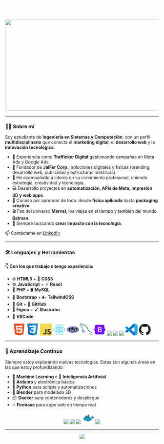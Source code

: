 <div align="center">
  <h1 style="color:white">👋 ¡Hola! Soy Jaime Fernando</h1>
  <img src="https://media1.giphy.com/media/v1.Y2lkPTc5MGI3NjExeWNkeG43anY4YThyd2NkNzVnYmh0dWJvOHA4bWE1aG5rcmwzeWhhMiZlcD12MV9pbnRlcm5hbF9naWZfYnlfaWQmY3Q9Zw/JyxdzuAaxZnPH7TyRd/giphy.webp" width="600" height="300"/>
</div>

---

### 🧑‍💻 Sobre mí

Soy estudiante de **Ingeniería en Sistemas y Computación**, con un perfil **multidisciplinario** que conecta el **marketing digital**, el **desarrollo web** y la **innovación tecnológica**.  

- 💼 Experiencia como **Trafficker Digital** gestionando campañas en Meta Ads y Google Ads.  
- 🚀 Fundador de **JaiFer Corp.**, soluciones digitales y físicas (branding, desarrollo web, publicidad y estructuras metálicas).  
- 🤝 He acompañado a líderes en su crecimiento profesional, uniendo estrategia, creatividad y tecnología.  
- 💻 Desarrollo proyectos en **automatización, APIs de Meta, impresión 3D y web apps**.  
- 🌱 Curioso por aprender de todo: desde **física aplicada** hasta **packaging creativo**.  
- 🎬 Fan del universo **Marvel**, los viajes en el tiempo y también del mundo **Batman**.  
- 🔭 Siempre buscando **crear impacto con la tecnología**.  

📫 Contáctame en [LinkedIn](https://www.linkedin.com/in/jberrios08)  

---

### 🛠️ Lenguajes y Herramientas

#### 👇 Con los que trabajo o tengo experiencia:

- 🌐 **HTML5** + 🎨 **CSS3**
- ⚙️ **JavaScript** + ⚛️ **React**
- 🐘 **PHP** + 🛢️ **MySQL**
- 🎯 **Bootstrap** + 🌬️ **TailwindCSS**
- 🔧 **Git** + 🐙 **GitHub**
- 🎨 **Figma** + 🖌️ **Illustrator**
- 🧩 **VSCode**

<div align="center">
  <img src="https://raw.githubusercontent.com/devicons/devicon/master/icons/html5/html5-original.svg" width="40"/>
  <img src="https://raw.githubusercontent.com/devicons/devicon/master/icons/css3/css3-original.svg" width="40"/>
  <img src="https://raw.githubusercontent.com/devicons/devicon/master/icons/javascript/javascript-original.svg" width="40"/>
  <img src="https://raw.githubusercontent.com/devicons/devicon/master/icons/react/react-original.svg" width="40"/>
  <img src="https://raw.githubusercontent.com/devicons/devicon/master/icons/php/php-original.svg" width="40"/>
  <img src="https://raw.githubusercontent.com/devicons/devicon/master/icons/mysql/mysql-original.svg" width="40"/>
  <img src="https://raw.githubusercontent.com/devicons/devicon/master/icons/bootstrap/bootstrap-original.svg" width="40"/>
  <img src="https://www.vectorlogo.zone/logos/tailwindcss/tailwindcss-icon.svg" width="40"/>
  <img src="https://www.vectorlogo.zone/logos/figma/figma-icon.svg" width="40"/>
  <img src="https://www.vectorlogo.zone/logos/adobe_illustrator/adobe_illustrator-icon.svg" width="40"/>
  <img src="https://github.com/devicons/devicon/blob/master/icons/vscode/vscode-original.svg" width="40"/>
  <img src="https://github.com/devicons/devicon/blob/master/icons/github/github-original.svg" width="40"/>
</div>

---

### 📘 Aprendizaje Continuo

Siempre estoy explorando nuevas tecnologías. Estas son algunas áreas en las que estoy profundizando:

- 🤖 **Machine Learning** e 🧠 **Inteligencia Artificial**
- 🔌 **Arduino** y electrónica básica
- 🐍 **Python** para scripts y automatizaciones
- 🧊 **Blender** para modelado 3D
- 📦 **Docker** para contenedores y despliegue
- 🔥 **Firebase** para apps web en tiempo real

<div align="center">
  <img src="https://cdn.worldvectorlogo.com/logos/arduino-1.svg" width="40"/>
  <img src="https://www.vectorlogo.zone/logos/python/python-icon.svg" width="40"/>
  <img src="https://download.blender.org/branding/community/blender_community_badge_white.svg" width="40"/>
  <img src="https://raw.githubusercontent.com/devicons/devicon/master/icons/docker/docker-original.svg" width="40"/>
  <img src="https://www.vectorlogo.zone/logos/firebase/firebase-icon.svg" width="40"/>
</div>

---

<div align="center">
  <img src="https://capsule-render.vercel.app/api?type=waving&color=0:1B2A41,100:000&height=100&section=footer"/>
</div>
